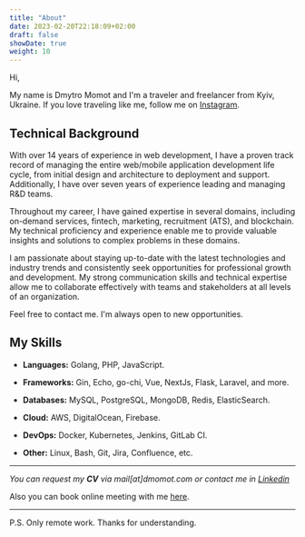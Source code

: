 ```yaml
---
title: "About"
date: 2023-02-20T22:18:09+02:00
draft: false
showDate: true
weight: 10
---
```


Hi,

My name is Dmytro Momot and I'm a traveler and freelancer from Kyiv, Ukraine. If you love traveling like me, follow me on [Instagram](https://instagram.com/dmitrymomot).


## Technical Background

With over 14 years of experience in web development, I have a proven track record of managing the entire web/mobile application development life cycle, from initial design and architecture to deployment and support. Additionally, I have over seven years of experience leading and managing R&D teams.

Throughout my career, I have gained expertise in several domains, including on-demand services, fintech, marketing, recruitment (ATS), and blockchain. My technical proficiency and experience enable me to provide valuable insights and solutions to complex problems in these domains.

I am passionate about staying up-to-date with the latest technologies and industry trends and consistently seek opportunities for professional growth and development. My strong communication skills and technical expertise allow me to collaborate effectively with teams and stakeholders at all levels of an organization.

Feel free to contact me. I'm always open to new opportunities.

## My Skills

* **Languages:** Golang, PHP, JavaScript.

* **Frameworks:** Gin, Echo, go-chi, Vue, NextJs, Flask, Laravel, and more.

* **Databases:** MySQL, PostgreSQL, MongoDB, Redis, ElasticSearch.

* **Cloud:** AWS, DigitalOcean, Firebase.

* **DevOps:** Docker, Kubernetes, Jenkins, GitLab CI.

* **Other:** Linux, Bash, Git, Jira, Confluence, etc.

---

*You can request my **CV** via mail[at]dmomot.com or contact me in [Linkedin](https://www.linkedin.com/in/dmitrymomot/)*

Also you can book online meeting with me [here](https://calendly.com/dmitrymomot).

---
P.S. Only remote work. Thanks for understanding.